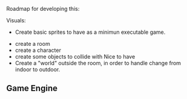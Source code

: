 Roadmap for developing this:

Visuals:
- Create basic sprites to have as a minimun executable game.
* create a room
* create a character
* create some objects to collide with
Nice to have
* Create a "world" outside the room, in order to handle change from indoor to outdoor.

Game Engine
- 
